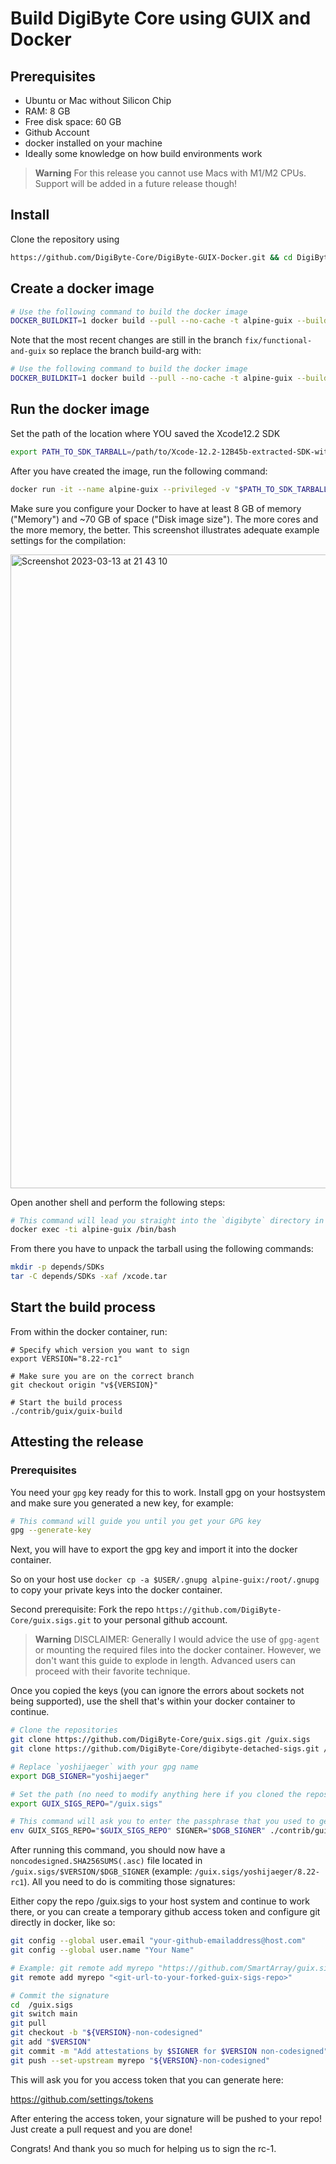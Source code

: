 # Build DigiByte Core using GUIX and Docker

## Prerequisites
- Ubuntu or Mac without Silicon Chip
- RAM: 8 GB
- Free disk space: 60 GB
- Github Account
- docker installed on your machine
- Ideally some knowledge on how build environments work

> **Warning**
> For this release you cannot use Macs with M1/M2 CPUs.
> Support will be added in a future release though!

## Install
Clone the repository using

```bash
https://github.com/DigiByte-Core/DigiByte-GUIX-Docker.git && cd DigiByte-GUIX-Docker
```

## Create a docker image
```bash
# Use the following command to build the docker image
DOCKER_BUILDKIT=1 docker build --pull --no-cache -t alpine-guix --build-arg branch=release/v8.22-rc1 - < Dockerfile
```

Note that the most recent changes are still in the branch `fix/functional-and-guix` so replace the branch build-arg with:

```bash
# Use the following command to build the docker image
DOCKER_BUILDKIT=1 docker build --pull --no-cache -t alpine-guix --build-arg branch=fix/functional-and-guix - < Dockerfile
```

## Run the docker image
Set the path of the location where YOU saved the Xcode12.2 SDK
```bash
export PATH_TO_SDK_TARBALL=/path/to/Xcode-12.2-12B45b-extracted-SDK-with-libcxx-headers.tar.gz
```

After you have created the image, run the following command:

```bash
docker run -it --name alpine-guix --privileged -v "$PATH_TO_SDK_TARBALL:/xcode.tar" alpine-guix
```

Make sure you configure your Docker to have at least 8 GB of memory ("Memory") and ~70 GB of space ("Disk image size").
The more cores and the more memory, the better. This screenshot illustrates adequate example settings for the compilation: 

<img width="1014" alt="Screenshot 2023-03-13 at 21 43 10" src="https://user-images.githubusercontent.com/934592/224827683-afa67e86-6c3b-4a6e-b95b-6d07179b0e12.png">

Open another shell and perform the following steps:

```bash
# This command will lead you straight into the `digibyte` directory in that container.
docker exec -ti alpine-guix /bin/bash
```

From there you have to unpack the tarball using the following commands:

```bash
mkdir -p depends/SDKs
tar -C depends/SDKs -xaf /xcode.tar
```

## Start the build process
From within the docker container, run:

```
# Specify which version you want to sign
export VERSION="8.22-rc1"

# Make sure you are on the correct branch
git checkout origin "v${VERSION}"

# Start the build process
./contrib/guix/guix-build
```


## Attesting the release

### Prerequisites
You need your `gpg` key ready for this to work. Install gpg on your hostsystem and make sure you generated a new key, for example:

```bash
# This command will guide you until you get your GPG key
gpg --generate-key
```

Next, you will have to export the gpg key and import it into the docker container.

So on your host use `docker cp -a $USER/.gnupg alpine-guix:/root/.gnupg` to copy your private keys into the docker container.

Second prerequisite: Fork the repo `https://github.com/DigiByte-Core/guix.sigs.git` to your personal github account.

> **Warning**
> DISCLAIMER: Generally I would advice the use of `gpg-agent` or mounting the required files into the docker container. However, we don't want this guide to explode in length. Advanced users can proceed with their favorite technique.

Once you copied the keys (you can ignore the errors about sockets not being supported), use the shell that's within your docker container to continue.

```bash
# Clone the repositories
git clone https://github.com/DigiByte-Core/guix.sigs.git /guix.sigs
git clone https://github.com/DigiByte-Core/digibyte-detached-sigs.git /digibyte-detached-sigs

# Replace `yoshijaeger` with your gpg name
export DGB_SIGNER="yoshijaeger"

# Set the path (no need to modify anything here if you cloned the repos as mentioned above)
export GUIX_SIGS_REPO="/guix.sigs" 

# This command will ask you to enter the passphrase that you used to generate the gpg keys
env GUIX_SIGS_REPO="$GUIX_SIGS_REPO" SIGNER="$DGB_SIGNER" ./contrib/guix/guix-attest
```

After running this command, you should now have a `noncodesigned.SHA256SUMS(.asc)` file located in `/guix.sigs/$VERSION/$DGB_SIGNER` (example: `/guix.sigs/yoshijaeger/8.22-rc1`). All you need to do is commiting those signatures:

Either copy the repo /guix.sigs to your host system and continue to work there, or you can create a temporary github access token and configure git directly in docker, like so:

```bash
git config --global user.email "your-github-emailaddress@host.com"
git config --global user.name "Your Name"

# Example: git remote add myrepo "https://github.com/SmartArray/guix.sigs.git"
git remote add myrepo "<git-url-to-your-forked-guix-sigs-repo>"
```

```bash
# Commit the signature
cd  /guix.sigs
git switch main
git pull
git checkout -b "${VERSION}-non-codesigned"
git add "$VERSION"
git commit -m "Add attestations by $SIGNER for $VERSION non-codesigned"
git push --set-upstream myrepo "${VERSION}-non-codesigned"
```

This will ask you for you access token that you can generate here:

https://github.com/settings/tokens

After entering the access token, your signature will be pushed to your repo! Just create a pull request and you are done!

Congrats! And thank you so much for helping us to sign the rc-1.

